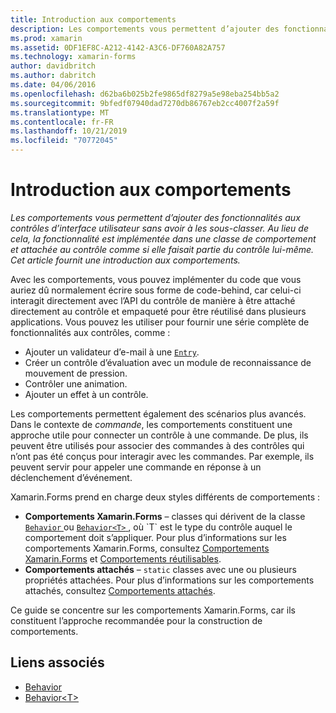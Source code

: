 ```yaml
---
title: Introduction aux comportements
description: Les comportements vous permettent d’ajouter des fonctionnalités aux contrôles d’interface utilisateur sans avoir à les sous-classer. En effet, vous implémentez les fonctionnalités dans une classe de comportement et les attachez au contrôle comme si elles en faisaient partie. Cet article offre une introduction aux comportements.
ms.prod: xamarin
ms.assetid: 0DF1EF8C-A212-4142-A3C6-DF760A82A757
ms.technology: xamarin-forms
author: davidbritch
ms.author: dabritch
ms.date: 04/06/2016
ms.openlocfilehash: d62ba6b025b2fe9865df8279a5e98eba254bb5a2
ms.sourcegitcommit: 9bfedf07940dad7270db86767eb2cc4007f2a59f
ms.translationtype: MT
ms.contentlocale: fr-FR
ms.lasthandoff: 10/21/2019
ms.locfileid: "70772045"
---
```

# <a name="introduction-to-behaviors"></a>Introduction aux comportements

_Les comportements vous permettent d’ajouter des fonctionnalités aux contrôles d’interface utilisateur sans avoir à les sous-classer. Au lieu de cela, la fonctionnalité est implémentée dans une classe de comportement et attachée au contrôle comme si elle faisait partie du contrôle lui-même. Cet article fournit une introduction aux comportements._

Avec les comportements, vous pouvez implémenter du code que vous auriez dû normalement écrire sous forme de code-behind, car celui-ci interagit directement avec l’API du contrôle de manière à être attaché directement au contrôle et empaqueté pour être réutilisé dans plusieurs applications. Vous pouvez les utiliser pour fournir une série complète de fonctionnalités aux contrôles, comme :

- Ajouter un validateur d’e-mail à une [`Entry`](xref:Xamarin.Forms.Entry).
- Créer un contrôle d’évaluation avec un module de reconnaissance de mouvement de pression.
- Contrôler une animation.
- Ajouter un effet à un contrôle.

Les comportements permettent également des scénarios plus avancés. Dans le contexte de *commande*, les comportements constituent une approche utile pour connecter un contrôle à une commande. De plus, ils peuvent être utilisés pour associer des commandes à des contrôles qui n’ont pas été conçus pour interagir avec les commandes. Par exemple, ils peuvent servir pour appeler une commande en réponse à un déclenchement d’événement.

Xamarin.Forms prend en charge deux styles différents de comportements :

- **Comportements Xamarin.Forms** – classes qui dérivent de la classe [ `Behavior` ](xref:Xamarin.Forms.Behavior) ou [ `Behavior<T>` ](xref:Xamarin.Forms.Behavior`1), où `T` est le type du contrôle auquel le comportement doit s’appliquer. Pour plus d’informations sur les comportements Xamarin.Forms, consultez [Comportements Xamarin.Forms](~/xamarin-forms/app-fundamentals/behaviors/creating.md) et [Comportements réutilisables](~/xamarin-forms/app-fundamentals/behaviors/reusable/index.md).
- **Comportements attachés** – `static` classes avec une ou plusieurs propriétés attachées. Pour plus d’informations sur les comportements attachés, consultez [Comportements attachés](~/xamarin-forms/app-fundamentals/behaviors/attached.md).

Ce guide se concentre sur les comportements Xamarin.Forms, car ils constituent l’approche recommandée pour la construction de comportements.

## <a name="related-links"></a>Liens associés

- [Behavior](xref:Xamarin.Forms.Behavior)
- [Behavior&lt;T&gt;](xref:Xamarin.Forms.Behavior`1)

